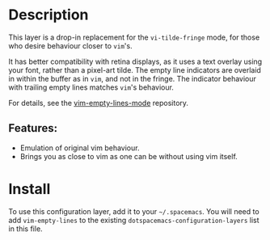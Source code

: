 Description
===========

This layer is a drop-in replacement for the `vi-tilde-fringe` mode, for
those who desire behaviour closer to `vim`'s.

It has better compatibility with retina displays, as it uses a text
overlay using your font, rather than a pixel-art tilde. The empty line
indicators are overlaid in within the buffer as in `vim`, and not in the
fringe. The indicator behaviour with trailing empty lines matches
`vim`'s behaviour.

For details, see the
[vim-empty-lines-mode](https://github.com/jmickelin/vim-empty-lines-mode)
repository.

Features:
---------

-   Emulation of original vim behaviour.
-   Brings you as close to vim as one can be without using vim itself.

Install
=======

To use this configuration layer, add it to your `~/.spacemacs`. You will
need to add `vim-empty-lines` to the existing
`dotspacemacs-configuration-layers` list in this file.
